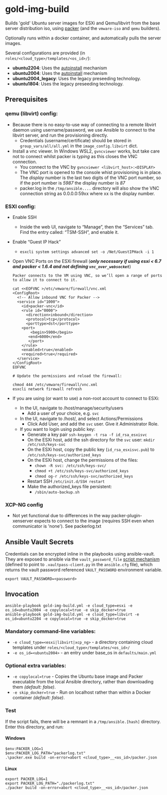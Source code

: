 # gold-img-build
Builds 'gold' Ubuntu server images for ESXi and Qemu/libvirt from the base server distribution iso, using [packer](https://www.packer.io/) (and the `vmware-iso` and `qemu` builders).

Optionally runs within a docker container, and automatically pulls the server images.

Several configurations are provided (in `roles/<cloud_type>/templates/<os_id>/`):
+ **ubuntu2204**:  Uses the [autoinstall](https://ubuntu.com/server/docs/install/autoinstall-reference) mechanism
+ **ubuntu2004**:  Uses the [autoinstall](https://ubuntu.com/server/docs/install/autoinstall-reference) mechanism
+ **ubuntu2004_legacy**:  Uses the legacy preseeding technology.
+ **ubuntu1804**:  Uses the legacy preseeding technology.

## Prerequisites

### qemu (libvirt) config:
+ Because there is no easy-to-use way of connecting to a remote libvirt daemon using username/password, we use Ansible to connect to the libvirt server, and run the provisioning directly.
  + Credentials (username/certificate) should be stored in `group_vars/all/all.yml` in the `image_config.libvirt` dict.
+ Install a vnc viewer.  In Windows WSL2, `gvncviewer` works, but take care not to connect whilst packer is _typing_ as this closes the VNC connection.
  + You connect to the VNC by `gvncviewer <libvirt_host>:<DISPLAY>`
  + The VNC port is opened to the console whist provisioning is in place. The _display_ number is the last two digits of the VNC port number, so if the port number is _5987_ the display number is _87_ 
  + packer.log in the `/tmp/ansible....` directory will also show the VNC connection string as 0.0.0.0:59xx where xx is the display number.

### ESXI config:
+ Enable SSH
  + Inside the web UI, navigate to “Manage”, then the “Services” tab. Find the entry called: “TSM-SSH”, and enable it.
+ Enable “Guest IP Hack”
  + `esxcli system settings advanced set -o /Net/GuestIPHack -i 1`
+ Open VNC Ports on the ESXi firewall (**_only necessary if using esxi < 6.7 and packer < 1.6.4 and not defining `vnc_over_websocket`_**)
    ```
    Packer connects to the VM using VNC, so we’ll open a range of ports to allow it to connect to it.
    
    cat <<EOFVNC >/etc/vmware/firewall/vnc.xml
    <ConfigRoot>
      <!-- Allow inbound VNC for Packer -->
      <service id="1000">
        <id>packer-vnc</id>
        <rule id="0000">
          <direction>inbound</direction>
          <protocol>tcp</protocol>
          <porttype>dst</porttype>
        <port>
            <begin>5900</begin>
           <end>6000</end>
           </port>
        </rule>
        <enabled>true</enabled>
        <required>true</required>
      </service>
    </ConfigRoot>
    EOFVNC
 
    # Update the permissions and reload the firewall:
    
    chmod 444 /etc/vmware/firewall/vnc.xml
    esxcli network firewall refresh
    ```

+ If you are using (or want to use) a non-root account to connect to ESXi:
  + In the UI, navigate to /host/manage/security/users
    + Add a user of your choice, e.g. `svc`
  + In the UI, navigate to /host/, and select Actions/Permissions
    + Click Add User, and add the `svc` user.  Give it Administrator Role.
  + If you want to login using public key:
    + Generate a key pair `ssh-keygen -t rsa -f id_rsa_esxisvc`
    + On the ESXi host, add the ssh directory for the `svc` user: `mkdir /etc/ssh/keys-svc`
    + On the ESXi host, copy the public key (`id_rsa_esxisvc.pub`) to `/etc/ssh/keys-svc/authorized_keys`
    + On the ESXi host, change the permissions of the files: 
      + `chown -R svc: /etc/ssh/keys-svc/`
      + `chmod +t /etc/ssh/keys-svc/authorized_keys`
      + `chmod og-r /etc/ssh/keys-svc/authorized_keys`
    + Restart SSH `/etc/init.d/SSH restart`
    + Make the authorized_keys file persistent:
      + `/sbin/auto-backup.sh`


### XCP-NG config
+ Not yet functional due to differences in the way packer-plugin-xenserver expects to connect to the image (requires SSH even when communicator is 'none').  See packerlog.txt



## Ansible Vault Secrets
Credentials can be encrypted inline in the playbooks using ansible-vault.  They are exposed to ansible via the `vault_password_file` [script mechanism](https://docs.ansible.com/ansible/latest/user_guide/vault.html#storing-passwords-in-third-party-tools-with-vault-password-client-scripts) (defined to point to `.vaultpass-client.py` in the `ansible.cfg` file), which returns the vault password referenced `VAULT_PASSWORD` environment variable.
```
export VAULT_PASSWORD=<password>
```

## Invocation
```
ansible-playbook gold-img-build.yml -e cloud_type=esxi -e os_id=ubuntu2004 -e copylocal=true -e skip_docker=true
ansible-playbook gold-img-build.yml -e cloud_type=libvirt -e os_id=ubuntu2204 -e copylocal=true -e skip_docker=true
```

### Mandatory command-line variables:
+ `-e cloud_type=<esxi|libvirt|xcp_ng>` - a directory containing cloud templates under `roles/<cloud_type>/templates/<os_id>/`
+ `-e os_id=<ubuntu2004>` - an entry under base_os in `defaults/main.yml`

### Optional extra variables:
+ `-e copylocal=true` - Copies the Ubuntu base image and Packer executable from the local Ansible directory, rather than downloading them _(default: false)_.  
+ `-e skip_docker=true` - Run on localhost rather than within a Docker container _(default: false)_.

### Test
If the script fails, there will be a remnant in a `/tmp/ansible.[hash]` directory.  Enter this directory, and run:

#### Windows
```
$env:PACKER_LOG=1
$env:PACKER_LOG_PATH="packerlog.txt"
.\packer.exe build -on-error=abort <cloud_type>__<os_id>/packer.json
```
#### Linux
```
export PACKER_LOG=1
export PACKER_LOG_PATH="./packerlog.txt"
./packer build -on-error=abort <cloud_type>__<os_id>/packer.json
```

